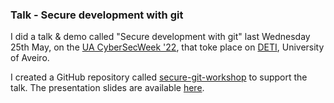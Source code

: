### Talk - Secure development with git

I did a talk & demo called "Secure development with git" last Wednesday 25th May, on the [UA CyberSecWeek '22](https://cybersecweek.ua.pt/program.html), that toke place on [DETI](https://www.ua.pt/deti/), University of Aveiro.

I created a GitHub repository called [secure-git-workshop](https://github.com/arainho/secure-git-workshop) to support the talk.
The presentation slides are available [here](https://github.com/arainho/secure-git-workshop/blob/main/assets/git-secure-workshop.pdf).
